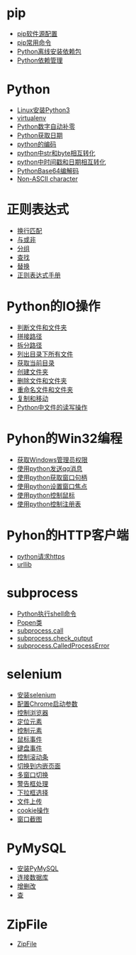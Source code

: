 # pip
- <a href="pip/pip软件源配置.md">pip软件源配置</a>
- <a href="pip/pip常用命令.md">pip常用命令</a>
- <a href="pip/Python离线安装依赖包.md">Python离线安装依赖包</a>
- <a href="pip/Python依赖管理.md">Python依赖管理</a>

# Python
- <a href="Linux安装Python3.md">Linux安装Python3</a>
- <a href="virtualenv.md">virtualenv</a>
- <a href="Python数字自动补零.md">Python数字自动补零</a>
- <a href="Python获取日期.md">Python获取日期</a>
- <a href="python的编码.md">python的编码</a>
- <a href="python中str和byte相互转化.md">python中str和byte相互转化</a>
- <a href="python中时间戳和日期相互转化.md">python中时间戳和日期相互转化</a>
- <a href="PythonBase64编解码.md">PythonBase64编解码</a>
- <a href="Non-ASCII_character.md">Non-ASCII character</a>
# 正则表达式
- <a href="正则表达式/换行匹配.md">换行匹配</a>
- <a href="正则表达式/与或非.md">与或非</a>
- <a href="正则表达式/分组.md">分组</a>
- <a href="正则表达式/查找.md">查找</a>
- <a href="正则表达式/替换.md">替换</a>
- <a href="正则表达式/正则表达式手册.md">正则表达式手册</a>
# Python的IO操作
- <a href="文件操作/判断文件和文件夹.md">判断文件和文件夹</a>
- <a href="文件操作/拼接路径.md">拼接路径</a>
- <a href="文件操作/拆分路径.md">拆分路径</a>
- <a href="文件操作/列出目录下所有文件.md">列出目录下所有文件</a>
- <a href="文件操作/获取当前目录.md">获取当前目录</a>
- <a href="文件操作/创建文件夹.md">创建文件夹</a>
- <a href="文件操作/删除文件和文件夹.md">删除文件和文件夹</a>
- <a href="文件操作/重命名文件和文件夹.md">重命名文件和文件夹</a>
- <a href="文件操作/复制和移动.md">复制和移动</a>
- <a href="文件操作/Python中文件的读写操作.md">Python中文件的读写操作</a>
# Pyhon的Win32编程
- <a href="PythonWin32/获取Windows管理员权限.md">获取Windows管理员权限</a>
- <a href="PythonWin32/使用python发送qq消息.md">使用python发送qq消息</a>
- <a href="PythonWin32/使用python获取窗口句柄.md">使用python获取窗口句柄</a>
- <a href="PythonWin32/使用python设置窗口焦点.md">使用python设置窗口焦点</a>
- <a href="PythonWin32/使用python控制鼠标.md">使用python控制鼠标</a>
- <a href="PythonWin32/使用python控制注册表.md">使用python控制注册表</a>
# Pyhon的HTTP客户端
- <a href="PythonHTTP/python请求https.md">python请求https</a>
- <a href="PythonHTTP/urllib.md">urllib</a>
# subprocess
- <a href="subprocess/Python执行shell命令.md">Python执行shell命令</a>
- <a href="subprocess/Popen类.md">Popen类</a>
- <a href="subprocess/subprocess.call.md">subprocess.call</a>
- <a href="subprocess/subprocess.check_output.md">subprocess.check_output</a>
- <a href="subprocess/subprocess.CalledProcessError.md">subprocess.CalledProcessError</a>
# selenium
- <a href="selenium/安装selenium.md">安装selenium</a>
- <a href="selenium/配置Chrome启动参数.md">配置Chrome启动参数</a>
- <a href="selenium/控制浏览器.md">控制浏览器</a>
- <a href="selenium/定位元素.md">定位元素</a>
- <a href="selenium/控制元素.md">控制元素</a>
- <a href="selenium/鼠标事件.md">鼠标事件</a>
- <a href="selenium/键盘事件.md">键盘事件</a>
- <a href="selenium/控制滚动条.md">控制滚动条</a>
- <a href="selenium/切换到内嵌页面.md">切换到内嵌页面</a>
- <a href="selenium/多窗口切换.md">多窗口切换</a>
- <a href="selenium/警告框处理.md">警告框处理</a>
- <a href="selenium/下拉框选择.md">下拉框选择</a>
- <a href="selenium/文件上传.md">文件上传</a>
- <a href="selenium/cookie操作.md">cookie操作</a>
- <a href="selenium/窗口截图.md">窗口截图</a>
# PyMySQL
- <a href="PyMySQL/安装PyMySQL.md">安装PyMySQL</a>
- <a href="PyMySQL/连接数据库.md">连接数据库</a>
- <a href="PyMySQL/增删改.md">增删改</a>
- <a href="PyMySQL/查.md">查</a>
# ZipFile
- <a href="ZipFile.md">ZipFile</a>

